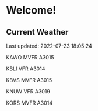 # Welcome!

## Current Weather

Last updated: 2022-07-23 18:05:24

KAWO MVFR A3015

KBLI VFR A3014

KBVS MVFR A3015

KNUW VFR A3019

KORS MVFR A3014


